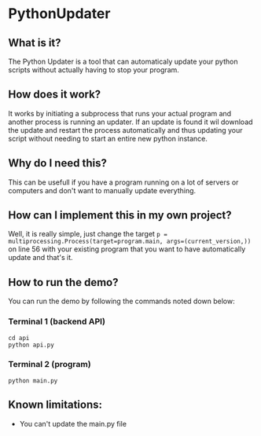 # PythonUpdater

## What is it?

The Python Updater is a tool that can automaticaly update your python scripts without actually having to stop your program.

## How does it work?

It works by initiating a subprocess that runs your actual program and another process is running an updater. If an update is found it wil download the update and restart the process automatically and thus updating your script without needing to start an entire new python instance.

## Why do I need this?

This can be usefull if you have a program running on a lot of servers or computers and don't want to manually update everything.

## How can I implement this in my own project?

Well, it is really simple, just change the target ```p = multiprocessing.Process(target=program.main, args=(current_version,))``` on line 56 with your existing program that you want to have automatically update and that's it.

## How to run the demo?

You can run the demo by following the commands noted down below:
### Terminal 1 (backend API)
```
cd api
python api.py
```
### Terminal 2 (program)
```
python main.py
```

## Known limitations:

* You can't update the main.py file

